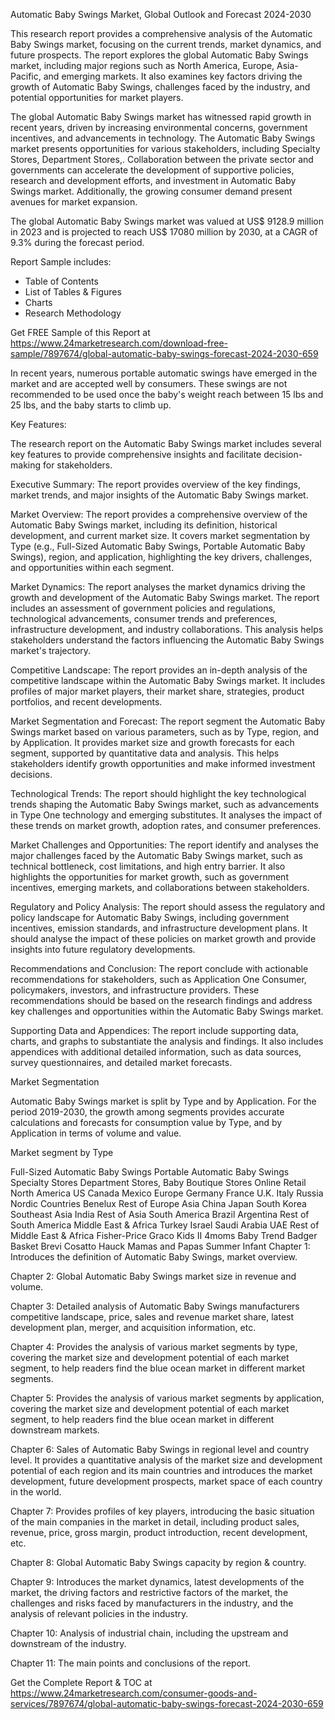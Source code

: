 Automatic Baby Swings Market, Global Outlook and Forecast 2024-2030

This research report provides a comprehensive analysis of the Automatic Baby Swings market, focusing on the current trends, market dynamics, and future prospects. The report explores the global Automatic Baby Swings market, including major regions such as North America, Europe, Asia-Pacific, and emerging markets. It also examines key factors driving the growth of Automatic Baby Swings, challenges faced by the industry, and potential opportunities for market players.

The global Automatic Baby Swings market has witnessed rapid growth in recent years, driven by increasing environmental concerns, government incentives, and advancements in technology. The Automatic Baby Swings market presents opportunities for various stakeholders, including Specialty Stores, Department Stores,. Collaboration between the private sector and governments can accelerate the development of supportive policies, research and development efforts, and investment in Automatic Baby Swings market. Additionally, the growing consumer demand present avenues for market expansion.

The global Automatic Baby Swings market was valued at US$ 9128.9 million in 2023 and is projected to reach US$ 17080 million by 2030, at a CAGR of 9.3% during the forecast period.

Report Sample includes:
- Table of Contents
- List of Tables & Figures
- Charts
- Research Methodology

Get FREE Sample of this Report at https://www.24marketresearch.com/download-free-sample/7897674/global-automatic-baby-swings-forecast-2024-2030-659

In recent years, numerous portable automatic swings have emerged in the market and are accepted well by consumers. These swings are not recommended to be used once the baby's weight reach between 15 lbs and 25 lbs, and the baby starts to climb up.

Key Features:

The research report on the Automatic Baby Swings market includes several key features to provide comprehensive insights and facilitate decision-making for stakeholders.

Executive Summary: The report provides overview of the key findings, market trends, and major insights of the Automatic Baby Swings market.

Market Overview: The report provides a comprehensive overview of the Automatic Baby Swings market, including its definition, historical development, and current market size. It covers market segmentation by Type (e.g., Full-Sized Automatic Baby Swings, Portable Automatic Baby Swings), region, and application, highlighting the key drivers, challenges, and opportunities within each segment.

Market Dynamics: The report analyses the market dynamics driving the growth and development of the Automatic Baby Swings market. The report includes an assessment of government policies and regulations, technological advancements, consumer trends and preferences, infrastructure development, and industry collaborations. This analysis helps stakeholders understand the factors influencing the Automatic Baby Swings market's trajectory.

Competitive Landscape: The report provides an in-depth analysis of the competitive landscape within the Automatic Baby Swings market. It includes profiles of major market players, their market share, strategies, product portfolios, and recent developments.

Market Segmentation and Forecast: The report segment the Automatic Baby Swings market based on various parameters, such as by Type, region, and by Application. It provides market size and growth forecasts for each segment, supported by quantitative data and analysis. This helps stakeholders identify growth opportunities and make informed investment decisions.

Technological Trends: The report should highlight the key technological trends shaping the Automatic Baby Swings market, such as advancements in Type One technology and emerging substitutes. It analyses the impact of these trends on market growth, adoption rates, and consumer preferences.

Market Challenges and Opportunities: The report identify and analyses the major challenges faced by the Automatic Baby Swings market, such as technical bottleneck, cost limitations, and high entry barrier. It also highlights the opportunities for market growth, such as government incentives, emerging markets, and collaborations between stakeholders.

Regulatory and Policy Analysis: The report should assess the regulatory and policy landscape for Automatic Baby Swings, including government incentives, emission standards, and infrastructure development plans. It should analyse the impact of these policies on market growth and provide insights into future regulatory developments.

Recommendations and Conclusion: The report conclude with actionable recommendations for stakeholders, such as Application One Consumer, policymakers, investors, and infrastructure providers. These recommendations should be based on the research findings and address key challenges and opportunities within the Automatic Baby Swings market.

Supporting Data and Appendices: The report include supporting data, charts, and graphs to substantiate the analysis and findings. It also includes appendices with additional detailed information, such as data sources, survey questionnaires, and detailed market forecasts.

Market Segmentation

Automatic Baby Swings market is split by Type and by Application. For the period 2019-2030, the growth among segments provides accurate calculations and forecasts for consumption value by Type, and by Application in terms of volume and value.

Market segment by Type

Full-Sized Automatic Baby Swings
Portable Automatic Baby Swings
Specialty Stores
Department Stores,
Baby Boutique Stores
Online Retail
North America
US
Canada
Mexico
Europe
Germany
France
U.K.
Italy
Russia
Nordic Countries
Benelux
Rest of Europe
Asia
China
Japan
South Korea
Southeast Asia
India
Rest of Asia
South America
Brazil
Argentina
Rest of South America
Middle East & Africa
Turkey
Israel
Saudi Arabia
UAE
Rest of Middle East & Africa
Fisher-Price
Graco
Kids II
4moms
Baby Trend
Badger Basket
Brevi
Cosatto
Hauck
Mamas and Papas
Summer Infant
Chapter 1: Introduces the definition of Automatic Baby Swings, market overview.

Chapter 2: Global Automatic Baby Swings market size in revenue and volume.

Chapter 3: Detailed analysis of Automatic Baby Swings manufacturers competitive landscape, price, sales and revenue market share, latest development plan, merger, and acquisition information, etc.

Chapter 4: Provides the analysis of various market segments by type, covering the market size and development potential of each market segment, to help readers find the blue ocean market in different market segments.

Chapter 5: Provides the analysis of various market segments by application, covering the market size and development potential of each market segment, to help readers find the blue ocean market in different downstream markets.

Chapter 6: Sales of Automatic Baby Swings in regional level and country level. It provides a quantitative analysis of the market size and development potential of each region and its main countries and introduces the market development, future development prospects, market space of each country in the world.

Chapter 7: Provides profiles of key players, introducing the basic situation of the main companies in the market in detail, including product sales, revenue, price, gross margin, product introduction, recent development, etc.

Chapter 8: Global Automatic Baby Swings capacity by region & country.

Chapter 9: Introduces the market dynamics, latest developments of the market, the driving factors and restrictive factors of the market, the challenges and risks faced by manufacturers in the industry, and the analysis of relevant policies in the industry.

Chapter 10: Analysis of industrial chain, including the upstream and downstream of the industry.

Chapter 11: The main points and conclusions of the report.

Get the Complete Report & TOC at https://www.24marketresearch.com/consumer-goods-and-services/7897674/global-automatic-baby-swings-forecast-2024-2030-659
